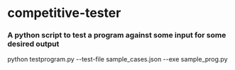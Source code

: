 # competitive-tester
### A python script to test a program against some input for some desired output 
python testprogram.py --test-file sample_cases.json --exe sample_prog.py
